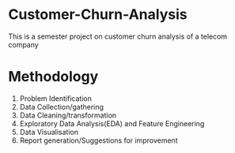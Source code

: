 # Customer-Churn-Analysis
This is a semester project on customer churn analysis of a telecom company

# Methodology
<ol>
  <li>Problem Identification </li>
  <li>Data Collection/gathering</li>
  <li>Data Cleaning/transformation</li>
  <li>Exploratory Data Analysis(EDA) and Feature Engineering</li>
  <li>Data Visualisation</li>
  <li>Report generation/Suggestions for improvement</li>
</ol>
